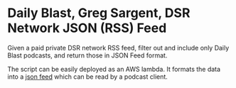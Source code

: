 # Daily Blast, Greg Sargent, DSR Network JSON (RSS) Feed

Given a paid private DSR network RSS feed, 
filter out and include only Daily Blast podcasts, 
and return those in JSON Feed format.

The script can be easily deployed as an AWS lambda. 
It formats the data into a [json feed](https://www.jsonfeed.org) which can be read by a podcast client.
